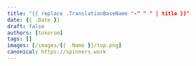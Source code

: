 ```yaml
---
title: "{{ replace .TranslationBaseName "-" " " | title }}"
date: {{ .Date }}
draft: false
authors: [tokorom]
tags: []
images: [/images/{{ .Name }}/top.png]
canonical: https://spinners.work
---
```


